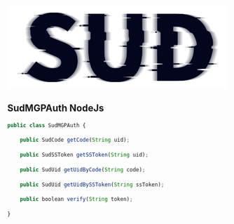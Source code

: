 #

![SUD](../../Resource/logo.png)

## SudMGPAuth NodeJs

```javascript
public class SudMGPAuth {

    public SudCode getCode(String uid);

    public SudSSToken getSSToken(String uid);

    public SudUid getUidByCode(String code);

    public SudUid getUidBySSToken(String ssToken);

    public boolean verify(String token);

}
```
